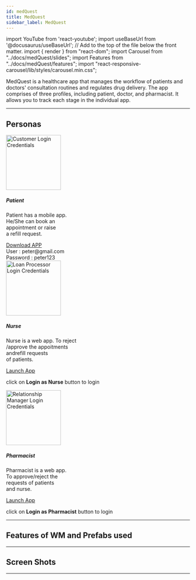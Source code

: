 ```yaml
---
id: medQuest
title: MedQuest
sidebar_label: MedQuest
---
```


import YouTube from 'react-youtube';
import useBaseUrl from '@docusaurus/useBaseUrl'; // Add to the top of the file below the front matter.
import { render } from "react-dom";
import Carousel from "../docs/medQuest/slides";
import Features from "../docs/medQuest/features";
import "react-responsive-carousel/lib/styles/carousel.min.css";


<!-- ## Introduction -->

MedQuest is a healthcare app that manages the workflow of patients and doctors' consultation routines and regulates drug delivery. The app comprises of three profiles, including patient, doctor, and pharmacist. It allows you to track each stage in the individual app. 


---

## Personas

<section>
  <div className="container">
    <div className="row">
      <div className="col card text--center margin--sm padding--none">
        <div className="card__body">
          <img alt="Customer Login Credentials" src={useBaseUrl('img/medQuest/patient.png')} height="150px"/>
          <h5 className="margin-bottom--xs">Patient</h5>
          <p className="card-body-descp">Patient has a mobile app.<br/> He/She can book an <br/> appointment or raise <br/>a refill request.</p>
          <a href={useBaseUrl('img/medQuest/medQuest.apk')} download className="button button--primary button--outline margin-bottom--md">Download APP</a>
          <div className="row">
            <div className="col padding-horiz--xs">
              User : <span className="text--semibold">peter@gmail.com</span>
            </div>
          </div>
          <div className="row">
            <div className="col padding-horiz--xs">
              Password : <span className="text--semibold">peter123</span>
            </div>
          </div>
        </div>
      </div>
      <div className="col card text--center margin--sm padding--none">
        <div className="card__body"> 
          <img alt="Loan Processor Login Credentials" src={useBaseUrl('img/medQuest/nurse.png')} height="150px"/>
          <h5 className="margin-bottom--xs">Nurse</h5>
          <p className="card-body-descp">Nurse is a web app. To reject<br/>/approve the appoitments <br/>andrefill requests <br/>of patients.</p>
          <a href="http://3.12.123.37:8001/Medical/#/Main" target="_blank" className="button button--primary button--outline margin-bottom--md">Launch App</a>
          <p>click on <b>Login as Nurse</b> button to login</p>
        </div>
      </div>
      <div className="col card text--center margin--sm padding--none">
        <div className="card__body">
          <img alt="Relationship Manager Login Credentials" src={useBaseUrl('img/medQuest/pharmacist.png')} height="150px"/>
          <h5 className="margin-bottom--xs">Pharmacist</h5>
          <p className="card-body-descp">Pharmacist is a web app. <br/>To approve/reject the<br/> requests of patients<br/> and nurse.</p>
            <a href="http://3.12.123.37:8001/Medical/#/Main" target="_blank" className="button button--primary button--outline margin-bottom--md">Launch App</a>
            <p>click on <b>Login as Pharmacist</b> button to login</p>
        </div>
      </div>
    </div>
  </div>
</section>

---


## Features of WM and Prefabs used

<Features />

---


## Screen Shots

<Carousel />


---
<!-- 

## Videos

<YouTube videoId="Fhie1OW8SOY" /> -->



<!-- ## User Flow of App

![alt text](/img/medQuest/workflow.svg 'User Flow of MedQuest App') 


--- -->